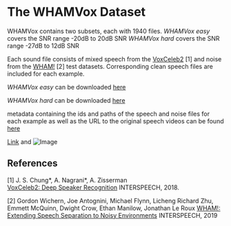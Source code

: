 # The WHAMVox Dataset

WHAMVox contains two subsets, each with 1940 files. 
_WHAMVox easy_ covers the SNR range -20dB to 20dB SNR
_WHAMVox hard_ covers the SNR range -27dB to 12dB SNR

Each sound file consists of mixed speech from the [VoxCeleb2](https://www.robots.ox.ac.uk/~vgg/data/voxceleb/vox2.html) \[1] and noise from the [WHAM!](https://wham.whisper.ai/) \[2] test datasets. Corresponding clean speech files are included for each example.

_WHAMVox easy_ can be downloaded [here](https://github.com/yossing-audatic/noisy_speech_test_sets/blob/main/WHAMVox/WHAMVox_easy.zip)

_WHAMVox hard_ can be downloaded [here](https://github.com/yossing-audatic/noisy_speech_test_sets/blob/main/WHAMVox/WHAMVox_hard.zip)

metadata containing the ids and paths of the speech and noise files for each example as well as the URL to the original speech videos can be found [here](https://github.com/yossing-audatic/noisy_speech_test_sets/WHAMVox/WHAMVox_test.csv)

[Link](url) and ![Image](src)

## References

[1]  J. S. Chung*, A. Nagrani*, A. Zisserman  
[VoxCeleb2: Deep Speaker Recognition](https://www.robots.ox.ac.uk/~vgg/publications/2018/Chung18a/chung18a.pdf)
INTERSPEECH, 2018.

[2] Gordon Wichern, Joe Antognini, Michael Flynn, Licheng Richard Zhu, Emmett McQuinn, Dwight Crow, Ethan Manilow, Jonathan Le Roux
[WHAM!: Extending Speech Separation to Noisy Environments](https://arxiv.org/pdf/1907.01160.pdf)
INTERSPEECH, 2019
